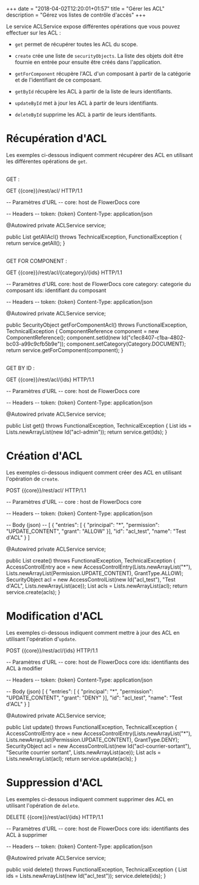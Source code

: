 +++
date = "2018-04-02T12:20:01+01:57"
title = "Gérer les ACL"
description = "Gérez vos listes de contrôle d'accès"
+++

Le service ACLService expose différentes opérations que vous pouvez effectuer sur les ACL :

* `get` permet de récupérer toutes les ACL du scope.

* `create` crée une liste de `securityObjects`. La liste des objets doit être fournie en entrée pour ensuite être créés dans l'application.

* `getForComponent` récupère l'ACL d'un composant à partir de la catégorie et de l'identifiant de ce composant.

* `getById` récupère les ACL à partir de la liste de leurs identifiants.

* `updateById` met à jour les ACL à partir de leurs identifiants.

* `deleteById` supprime les ACL à partir de leurs identifiants.

# Récupération d'ACL

Les exemples ci-dessous indiquent comment récupérer des ACL en utilisant les différentes opérations de `get`.

<br/>
GET :

GET {{core}}/rest/acl/ HTTP/1.1

-- Paramètres d'URL --
core: host de FlowerDocs core

-- Headers --
token: {token}
Content-Type: application/json

@Autowired
private ACLService service;

public List<SecurityObject> getAllAcl() throws TechnicalException, FunctionalException
{
    return service.getAll();
}

<br/>
GET FOR COMPONENT :

GET {{core}}/rest/acl/{category}/{ids} HTTP/1.1

-- Paramètres d'URL
core: host de FlowerDocs core
category: categorie du composant
ids: identifiant du composant

-- Headers --
token: {token}
Content-Type: application/json

@Autowired
private ACLService service;

public SecurityObject getForComponentAcl() throws FunctionalException, TechnicalException
{
	ComponentReference component = new ComponentReference();
	component.setId(new Id("c1ec8407-c1ba-4802-bc03-a99c9cfb5b9e"));
	component.setCategory(Category.DOCUMENT);
	return service.getForComponent(component);
}

<br/>
GET BY ID :

GET {{core}}/rest/acl/{ids} HTTP/1.1

-- Paramètres d'URL --
core: host de FlowerDocs core

-- Headers --
token: {token}
Content-Type: application/json

@Autowired
private ACLService service;

public List<SecurityObject> get() throws FunctionalException, TechnicalException
{
	List<Id> ids = Lists.newArrayList(new Id("acl-admin"));
	return service.get(ids);
}

# Création d'ACL

Les exemples ci-dessous indiquent comment créer des ACL en utilisant l'opération de `create`.

POST {{core}}/rest/acl/ HTTP/1.1

-- Paramètres d'URL --
core : host de FlowerDocs core

-- Headers --
token: {token}
Content-Type: application/json

-- Body (json) --
[
	{
		"entries": [
		{
			"principal": "*",
			"permission": "UPDATE_CONTENT",
			"grant": "ALLOW"
		}],
        "id": "acl_test",
        "name": "Test d'ACL"
	}
]

@Autowired
private ACLService service;

public List<SecurityObject> create() throws FunctionalException, TechnicalException
{
	AccessControlEntry ace = new AccessControlEntry(Lists.newArrayList("*"),
		Lists.newArrayList(Permission.UPDATE_CONTENT), GrantType.ALLOW);
	SecurityObject acl = new AccessControlList(new Id("acl_test"), "Test d'ACL", Lists.newArrayList(ace));
	List<SecurityObject> acls = Lists.newArrayList(acl);
	return service.create(acls);
}

# Modification d'ACL

Les exemples ci-dessous indiquent comment mettre à jour des ACL en utilisant l'opération d'`update`.

POST {{core}}/rest/acl/{ids} HTTP/1.1

-- Paramètres d'URL --
core: host de FlowerDocs core
ids: identifiants des ACL à modifier

-- Headers --
token: {token}
Content-Type: application/json

-- Body (json)
[
	{
		"entries": [
		{
			"principal": "*",
			"permission": "UPDATE_CONTENT",
			"grant": "DENY"
		}],
        "id": "acl_test",
        "name": "Test d'ACL"
	}
]

@Autowired
private ACLService service;

public List<SecurityObject> update() throws FunctionalException, TechnicalException
{
	AccessControlEntry ace = new AccessControlEntry(Lists.newArrayList("*"),
		Lists.newArrayList(Permission.UPDATE_CONTENT), GrantType.DENY);
	SecurityObject acl = new AccessControlList(new Id("acl-courrier-sortant"), "Securite courrier sortant",
		Lists.newArrayList(ace));
	List<SecurityObject> acls = Lists.newArrayList(acl);
	return service.update(acls);
}

# Suppression d'ACL

Les exemples ci-dessous indiquent comment supprimer des ACL en utilisant l'opération de `delete`.

DELETE {{core}}/rest/acl/{ids} HTTP/1.1

-- Paramètres d'URL --
core: host de FlowerDocs core
ids: identifiants des ACL à supprimer

-- Headers --
token: {token}
Content-Type: application/json

@Autowired
private ACLService service;

public void delete() throws FunctionalException, TechnicalException
{
	List<Id> ids = Lists.newArrayList(new Id("acl_test"));
	service.delete(ids);
}
